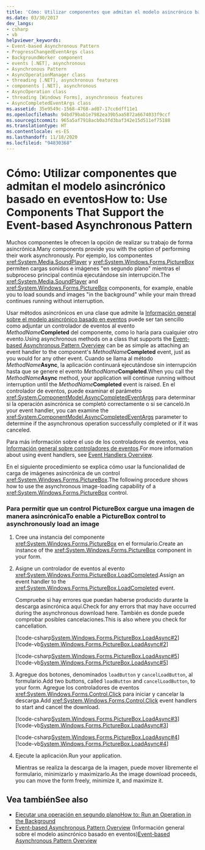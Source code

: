 ```yaml
---
title: 'Cómo: Utilizar componentes que admitan el modelo asincrónico basado en eventos'
ms.date: 03/30/2017
dev_langs:
- csharp
- vb
helpviewer_keywords:
- Event-based Asynchronous Pattern
- ProgressChangedEventArgs class
- BackgroundWorker component
- events [.NET], asynchronous
- Asynchronous Pattern
- AsyncOperationManager class
- threading [.NET], asynchronous features
- components [.NET], asynchronous
- AsyncOperation class
- threading [Windows Forms], asynchronous features
- AsyncCompletedEventArgs class
ms.assetid: 35e9549c-1568-4768-ad07-17cc6dff11e1
ms.openlocfilehash: 94bd79bab1e7982ea39b5aa5872a6674033f9ccf
ms.sourcegitcommit: 965a5af7918acb0a3fd3baf342e15d511ef75188
ms.translationtype: HT
ms.contentlocale: es-ES
ms.lasthandoff: 11/18/2020
ms.locfileid: "94830368"
---
```

# <a name="how-to-use-components-that-support-the-event-based-asynchronous-pattern"></a><span data-ttu-id="bc1a4-102">Cómo: Utilizar componentes que admitan el modelo asincrónico basado en eventos</span><span class="sxs-lookup"><span data-stu-id="bc1a4-102">How to: Use Components That Support the Event-based Asynchronous Pattern</span></span>
<span data-ttu-id="bc1a4-103">Muchos componentes le ofrecen la opción de realizar su trabajo de forma asincrónica.</span><span class="sxs-lookup"><span data-stu-id="bc1a4-103">Many components provide you with the option of performing their work asynchronously.</span></span> <span data-ttu-id="bc1a4-104">Por ejemplo, los componentes <xref:System.Media.SoundPlayer> y <xref:System.Windows.Forms.PictureBox> permiten cargas sonidos e imágenes "en segundo plano" mientras el subproceso principal continúa ejecutándose sin interrupción.</span><span class="sxs-lookup"><span data-stu-id="bc1a4-104">The <xref:System.Media.SoundPlayer> and <xref:System.Windows.Forms.PictureBox> components, for example, enable you to load sounds and images "in the background" while your main thread continues running without interruption.</span></span>  
  
 <span data-ttu-id="bc1a4-105">Usar métodos asincrónicos en una clase que admite la [Información general sobre el modelo asincrónico basado en eventos](event-based-asynchronous-pattern-overview.md) puede ser tan sencillo como adjuntar un controlador de eventos al evento _MethodName_**Completed** del componente, como lo haría para cualquier otro evento.</span><span class="sxs-lookup"><span data-stu-id="bc1a4-105">Using asynchronous methods on a class that supports the [Event-based Asynchronous Pattern Overview](event-based-asynchronous-pattern-overview.md) can be as simple as attaching an event handler to the component's _MethodName_**Completed** event, just as you would for any other event.</span></span> <span data-ttu-id="bc1a4-106">Cuando se llama al método _MethodName_**Async**, la aplicación continuará ejecutándose sin interrupción hasta que se genere el evento _MethodName_**Completed**.</span><span class="sxs-lookup"><span data-stu-id="bc1a4-106">When you call the _MethodName_**Async** method, your application will continue running without interruption until the _MethodName_**Completed** event is raised.</span></span> <span data-ttu-id="bc1a4-107">En el controlador de eventos, puede examinar el parámetro <xref:System.ComponentModel.AsyncCompletedEventArgs> para determinar si la operación asincrónica se completó correctamente o si se canceló.</span><span class="sxs-lookup"><span data-stu-id="bc1a4-107">In your event handler, you can examine the <xref:System.ComponentModel.AsyncCompletedEventArgs> parameter to determine if the asynchronous operation successfully completed or if it was canceled.</span></span>  
  
 <span data-ttu-id="bc1a4-108">Para más información sobre el uso de los controladores de eventos, vea [Información general sobre controladores de eventos](/dotnet/desktop/winforms/event-handlers-overview-windows-forms).</span><span class="sxs-lookup"><span data-stu-id="bc1a4-108">For more information about using event handlers, see [Event Handlers Overview](/dotnet/desktop/winforms/event-handlers-overview-windows-forms).</span></span>  
  
 <span data-ttu-id="bc1a4-109">En el siguiente procedimiento se explica cómo usar la funcionalidad de carga de imágenes asincrónica de un control <xref:System.Windows.Forms.PictureBox>.</span><span class="sxs-lookup"><span data-stu-id="bc1a4-109">The following procedure shows how to use the asynchronous image-loading capability of a <xref:System.Windows.Forms.PictureBox> control.</span></span>  
  
### <a name="to-enable-a-picturebox-control-to-asynchronously-load-an-image"></a><span data-ttu-id="bc1a4-110">Para permitir que un control PictureBox cargue una imagen de manera asincrónica</span><span class="sxs-lookup"><span data-stu-id="bc1a4-110">To enable a PictureBox control to asynchronously load an image</span></span>  
  
1. <span data-ttu-id="bc1a4-111">Cree una instancia del componente <xref:System.Windows.Forms.PictureBox> en el formulario.</span><span class="sxs-lookup"><span data-stu-id="bc1a4-111">Create an instance of the <xref:System.Windows.Forms.PictureBox> component in your form.</span></span>  
  
2. <span data-ttu-id="bc1a4-112">Asigne un controlador de eventos al evento <xref:System.Windows.Forms.PictureBox.LoadCompleted>.</span><span class="sxs-lookup"><span data-stu-id="bc1a4-112">Assign an event handler to the <xref:System.Windows.Forms.PictureBox.LoadCompleted> event.</span></span>  
  
     <span data-ttu-id="bc1a4-113">Compruebe si hay errores que puedan haberse producido durante la descarga asincrónica aquí.</span><span class="sxs-lookup"><span data-stu-id="bc1a4-113">Check for any errors that may have occurred during the asynchronous download here.</span></span> <span data-ttu-id="bc1a4-114">También es donde puede comprobar posibles cancelaciones.</span><span class="sxs-lookup"><span data-stu-id="bc1a4-114">This is also where you check for cancellation.</span></span>  
  
     [!code-csharp[System.Windows.Forms.PictureBox.LoadAsync#2](snippets/component-that-supports-the-event-based-asynchronous-pattern/csharp/Form1.cs#2)]
     [!code-vb[System.Windows.Forms.PictureBox.LoadAsync#2](snippets/component-that-supports-the-event-based-asynchronous-pattern/vb/Form1.vb#2)]  
  
     [!code-csharp[System.Windows.Forms.PictureBox.LoadAsync#5](snippets/component-that-supports-the-event-based-asynchronous-pattern/csharp/Form1.cs#5)]
     [!code-vb[System.Windows.Forms.PictureBox.LoadAsync#5](snippets/component-that-supports-the-event-based-asynchronous-pattern/vb/Form1.vb#5)]  
  
3. <span data-ttu-id="bc1a4-115">Agregue dos botones, denominados `loadButton` y `cancelLoadButton`, al formulario.</span><span class="sxs-lookup"><span data-stu-id="bc1a4-115">Add two buttons, called `loadButton` and `cancelLoadButton`, to your form.</span></span> <span data-ttu-id="bc1a4-116">Agregue los controladores de eventos <xref:System.Windows.Forms.Control.Click> para iniciar y cancelar la descarga.</span><span class="sxs-lookup"><span data-stu-id="bc1a4-116">Add <xref:System.Windows.Forms.Control.Click> event handlers to start and cancel the download.</span></span>  
  
     [!code-csharp[System.Windows.Forms.PictureBox.LoadAsync#3](snippets/component-that-supports-the-event-based-asynchronous-pattern/csharp/Form1.cs#3)]
     [!code-vb[System.Windows.Forms.PictureBox.LoadAsync#3](snippets/component-that-supports-the-event-based-asynchronous-pattern/vb/Form1.vb#3)]  
  
     [!code-csharp[System.Windows.Forms.PictureBox.LoadAsync#4](snippets/component-that-supports-the-event-based-asynchronous-pattern/csharp/Form1.cs#4)]
     [!code-vb[System.Windows.Forms.PictureBox.LoadAsync#4](snippets/component-that-supports-the-event-based-asynchronous-pattern/vb/Form1.vb#4)]  
  
4. <span data-ttu-id="bc1a4-117">Ejecute la aplicación.</span><span class="sxs-lookup"><span data-stu-id="bc1a4-117">Run your application.</span></span>  
  
     <span data-ttu-id="bc1a4-118">Mientras se realiza la descarga de la imagen, puede mover libremente el formulario, minimizarlo y maximizarlo.</span><span class="sxs-lookup"><span data-stu-id="bc1a4-118">As the image download proceeds, you can move the form freely, minimize it, and maximize it.</span></span>  
  
## <a name="see-also"></a><span data-ttu-id="bc1a4-119">Vea también</span><span class="sxs-lookup"><span data-stu-id="bc1a4-119">See also</span></span>

- [<span data-ttu-id="bc1a4-120">Ejecutar una operación en segundo plano</span><span class="sxs-lookup"><span data-stu-id="bc1a4-120">How to: Run an Operation in the Background</span></span>](/dotnet/desktop/winforms/controls/how-to-run-an-operation-in-the-background)
- <span data-ttu-id="bc1a4-121">[Event-based Asynchronous Pattern Overview](event-based-asynchronous-pattern-overview.md) (Información general sobre el modelo asincrónico basado en eventos)</span><span class="sxs-lookup"><span data-stu-id="bc1a4-121">[Event-based Asynchronous Pattern Overview](event-based-asynchronous-pattern-overview.md)</span></span>
